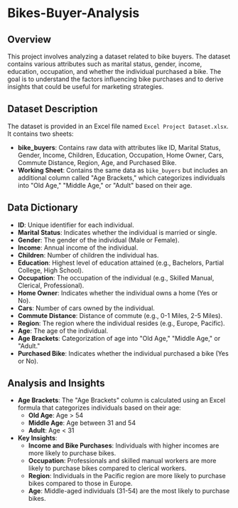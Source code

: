 # Bikes-Buyer-Analysis

## Overview
This project involves analyzing a dataset related to bike buyers. The dataset contains various attributes such as marital status, gender, income, education, occupation, and whether the individual purchased a bike. The goal is to understand the factors influencing bike purchases and to derive insights that could be useful for marketing strategies.

## Dataset Description
The dataset is provided in an Excel file named `Excel Project Dataset.xlsx`. It contains two sheets:
- **bike_buyers**: Contains raw data with attributes like ID, Marital Status, Gender, Income, Children, Education, Occupation, Home Owner, Cars, Commute Distance, Region, Age, and Purchased Bike.
- **Working Sheet**: Contains the same data as `bike_buyers` but includes an additional column called "Age Brackets," which categorizes individuals into "Old Age," "Middle Age," or "Adult" based on their age.

## Data Dictionary
- **ID**: Unique identifier for each individual.
- **Marital Status**: Indicates whether the individual is married or single.
- **Gender**: The gender of the individual (Male or Female).
- **Income**: Annual income of the individual.
- **Children**: Number of children the individual has.
- **Education**: Highest level of education attained (e.g., Bachelors, Partial College, High School).
- **Occupation**: The occupation of the individual (e.g., Skilled Manual, Clerical, Professional).
- **Home Owner**: Indicates whether the individual owns a home (Yes or No).
- **Cars**: Number of cars owned by the individual.
- **Commute Distance**: Distance of commute (e.g., 0-1 Miles, 2-5 Miles).
- **Region**: The region where the individual resides (e.g., Europe, Pacific).
- **Age**: The age of the individual.
- **Age Brackets**: Categorization of age into "Old Age," "Middle Age," or "Adult."
- **Purchased Bike**: Indicates whether the individual purchased a bike (Yes or No).

## Analysis and Insights
- **Age Brackets**: The "Age Brackets" column is calculated using an Excel formula that categorizes individuals based on their age:
  - **Old Age**: Age > 54
  - **Middle Age**: Age between 31 and 54
  - **Adult**: Age < 31
- **Key Insights**:
  - **Income and Bike Purchases**: Individuals with higher incomes are more likely to purchase bikes.
  - **Occupation**: Professionals and skilled manual workers are more likely to purchase bikes compared to clerical workers.
  - **Region**: Individuals in the Pacific region are more likely to purchase bikes compared to those in Europe.
  - **Age**: Middle-aged individuals (31-54) are the most likely to purchase bikes.
